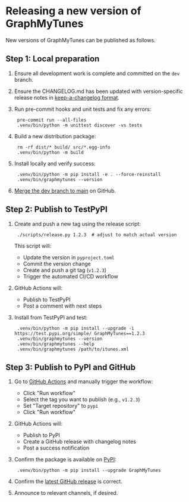 # Releasing a new version of GraphMyTunes

New versions of GraphMyTunes can be published as follows.

## Step 1: Local preparation

1. Ensure all development work is complete and committed on the `dev` branch.

1. Ensure the CHANGELOG.md has been updated with version-specific release notes in [keep-a-changelog format](https://keepachangelog.com/).

1. Run pre-commit hooks and unit tests and fix any errors:

        pre-commit run --all-files
        .venv/bin/python -m unittest discover -vs tests

1. Build a new distribution package:

        rm -rf dist/* build/ src/*.egg-info
        .venv/bin/python -m build

1. Install locally and verify success:

        .venv/bin/python -m pip install -e . --force-reinstall
        .venv/bin/graphmytunes --version

1. [Merge the dev branch to main](https://github.com/homebysix/GraphMyTunes/compare/dev?expand=1) on GitHub.

## Step 2: Publish to TestPyPI

1. Create and push a new tag using the release script:

        ./scripts/release.py 1.2.3  # adjust to match actual version

   This script will:
   - Update the version in `pyproject.toml`
   - Commit the version change
   - Create and push a git tag (`v1.2.3`)
   - Trigger the automated CI/CD workflow

1. GitHub Actions will:
    - Publish to TestPyPI
    - Post a comment with next steps

1. Install from TestPyPI and test:

        .venv/bin/python -m pip install --upgrade -i https://test.pypi.org/simple/ GraphMyTunes==1.2.3
        .venv/bin/graphmytunes --version
        .venv/bin/graphmytunes --help
        .venv/bin/graphmytunes /path/to/itunes.xml

## Step 3: Publish to PyPI and GitHub

1. Go to [GitHub Actions](https://github.com/homebysix/GraphMyTunes/actions/workflows/publish.yml) and manually trigger the workflow:
   - Click "Run workflow"
   - Select the tag you want to publish (e.g., `v1.2.3`)
   - Set "Target repository" to `pypi`
   - Click "Run workflow"

1. GitHub Actions will:
   - Publish to PyPI
   - Create a GitHub release with changelog notes
   - Post a success notification

1. Confirm the package is available on [PyPI](https://pypi.org/project/GraphMyTunes/):

        .venv/bin/python -m pip install --upgrade GraphMyTunes

1. Confirm the [latest GitHub release](https://github.com/homebysix/GraphMyTunes/releases/latest) is correct.

1. Announce to relevant channels, if desired.
